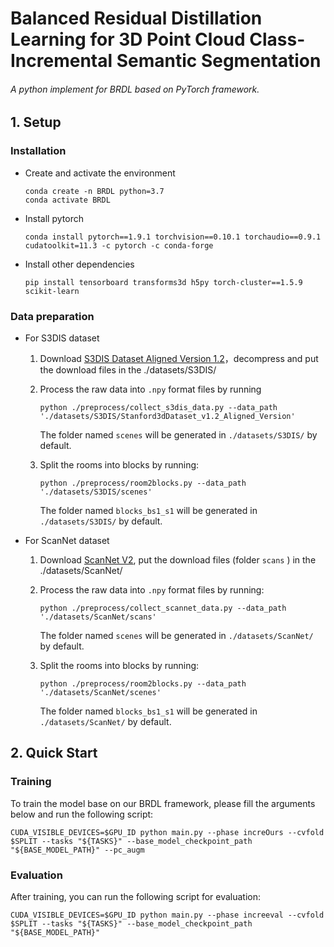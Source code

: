 # Balanced Residual Distillation Learning for 3D Point Cloud Class-Incremental Semantic Segmentation

###### A python implement for BRDL based on PyTorch framework.

## 1. Setup
### Installation

- Create and activate the environment

	```shell
	conda create -n BRDL python=3.7
	conda activate BRDL
	```

- Install pytorch

	```shell
	conda install pytorch==1.9.1 torchvision==0.10.1 torchaudio==0.9.1 cudatoolkit=11.3 -c pytorch -c conda-forge
	```

- Install other dependencies

	```shell
	pip install tensorboard transforms3d h5py torch-cluster==1.5.9 scikit-learn 
	```

	

### Data preparation

- For S3DIS dataset

	1. Download [S3DIS Dataset Aligned Version 1.2](http://buildingparser.stanford.edu/dataset.html)，decompress and put the download files in the ./datasets/S3DIS/

	2. Process the raw data into `.npy` format files by running

		```shell
		python ./preprocess/collect_s3dis_data.py --data_path './datasets/S3DIS/Stanford3dDataset_v1.2_Aligned_Version'
		```

		The folder named `scenes` will be generated in `./datasets/S3DIS/` by default.

	3. Split the rooms into blocks by running:

		```shell
		python ./preprocess/room2blocks.py --data_path './datasets/S3DIS/scenes'
		```

		The folder named `blocks_bs1_s1` will be generated in `./datasets/S3DIS/` by default.

	

- For ScanNet dataset

	1. Download [ScanNet V2](http://www.scan-net.org/), put the download files (folder `scans` ) in the ./datasets/ScanNet/

	2. Process the raw data into `.npy` format files by running:

		```shell
		python ./preprocess/collect_scannet_data.py --data_path './datasets/ScanNet/scans'
		```

		The folder named `scenes` will be generated in `./datasets/ScanNet/` by default.

	3. Split the rooms into blocks by running:

		```shell
		python ./preprocess/room2blocks.py --data_path './datasets/ScanNet/scenes'
		```

		The folder named `blocks_bs1_s1` will be generated in `./datasets/ScanNet/` by default.

	

## 2. Quick Start

### Training
To train the model base on our BRDL framework, please fill the arguments below and run the following script:

```shell
CUDA_VISIBLE_DEVICES=$GPU_ID python main.py --phase increOurs --cvfold $SPLIT --tasks "${TASKS}" --base_model_checkpoint_path "${BASE_MODEL_PATH}" --pc_augm
```

### Evaluation
After training, you can run the following script for evaluation:

```shell
CUDA_VISIBLE_DEVICES=$GPU_ID python main.py --phase increeval --cvfold $SPLIT --tasks "${TASKS}" --base_model_checkpoint_path "${BASE_MODEL_PATH}"
```

